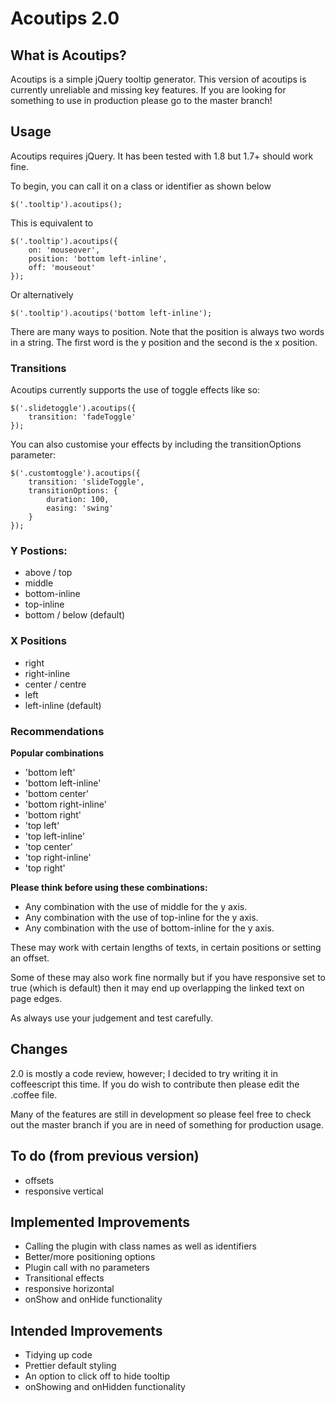 # Acoutips 2.0

## What is Acoutips?
Acoutips is a simple jQuery tooltip generator.  This version of acoutips is currently unreliable and missing key features. If you are looking for something to use in production please go to the master branch!

## Usage
Acoutips requires jQuery.  It has been tested with 1.8 but 1.7+ should work fine.

To begin, you can call it on a class or identifier as shown below

```
$('.tooltip').acoutips();
```
This is equivalent to 

```
$('.tooltip').acoutips({
	on: 'mouseover',
	position: 'bottom left-inline',
	off: 'mouseout'
});
```

Or alternatively

```
$('.tooltip').acoutips('bottom left-inline');
```
There are many ways to position.  Note that the position is always two words in a string.  The first word is the y position and the second is the x position.
### Transitions
Acoutips currently supports the use of toggle effects like so:

```
$('.slidetoggle').acoutips({
	transition: 'fadeToggle'
});
```

You can also customise your effects by including the transitionOptions parameter:

```
$('.customtoggle').acoutips({
	transition: 'slideToggle',
	transitionOptions: {
		duration: 100,
		easing: 'swing'
	}
});
```

### Y Postions:
* above / top
* middle
* bottom-inline
* top-inline
* bottom / below (default)

### X Positions
* right
* right-inline
* center / centre
* left
* left-inline (default)

### Recommendations

**Popular combinations**

* 'bottom left'
* 'bottom left-inline'
* 'bottom center'
* 'bottom right-inline'
* 'bottom right'
* 'top left'
* 'top left-inline'
* 'top center'
* 'top right-inline'
* 'top right'

**Please think before using these combinations:**

* Any combination with the use of middle for the y axis.
* Any combination with the use of top-inline for the y axis.
* Any combination with the use of bottom-inline for the y axis.

These may work with certain lengths of texts, in certain positions or setting an offset.

Some of these may also work fine normally but if you have responsive set to true (which is default) then it may end up overlapping the linked text on page edges. 

As always use your judgement and test carefully.

## Changes
2.0 is mostly a code review, however; I decided to try writing it in coffeescript this time.  If you do wish to contribute then please edit the .coffee file.

Many of the features are still in development so please feel free to check out the master branch if you are in need of something for production usage.

## To do (from previous version)
* offsets
* responsive vertical

## Implemented Improvements
* Calling the plugin with class names as well as identifiers
* Better/more positioning options
* Plugin call with no parameters
* Transitional effects
* responsive horizontal
* onShow and onHide functionality

## Intended Improvements
* Tidying up code
* Prettier default styling
* An option to click off to hide tooltip
* onShowing and onHidden functionality

